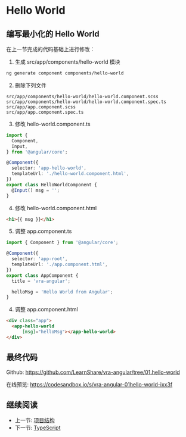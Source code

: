 # Hello World

## 编写最小化的 Hello World

在上一节完成的代码基础上进行修改：

1. 生成 src/app/components/hello-world 模块
  ```bash
  ng generate component components/hello-world
  ```
2. 删除下列文件
  ```
  src/app/components/hello-world/hello-world.component.scss
  src/app/components/hello-world/hello-world.component.spec.ts
  src/app/app.component.scss
  src/app/app.component.spec.ts
  ```
3. 修改 hello-world.component.ts
  ```ts
  import {
    Component,
    Input,
  } from '@angular/core';

  @Component({
    selector: 'app-hello-world',
    templateUrl: './hello-world.component.html',
  })
  export class HelloWorldComponent {
    @Input() msg = '';
  }
  ```
4. 修改 hello-world.component.html
  ```html
  <h1>{{ msg }}</h1>
  ```
5. 调整 app.component.ts
  ```ts
  import { Component } from '@angular/core';

  @Component({
    selector: 'app-root',
    templateUrl: './app.component.html',
  })
  export class AppComponent {
    title = 'vra-angular';

    helloMsg = 'Hello World from Angular';
  }
  ```
4. 调整 app.component.html
  ```html
  <div class="app">
    <app-hello-world
        [msg]="helloMsg"></app-hello-world>
  </div>
  ```

## 最终代码

Github: <https://github.com/LearnShare/vra-angular/tree/01.hello-world>

在线预览: <https://codesandbox.io/s/vra-angular-01hello-world-ixx3f>

## 继续阅读

+ 上一节: [项目结构](./vra-angular.md)
+ 下一节: [TypeScript](../typescript/readme.md)
